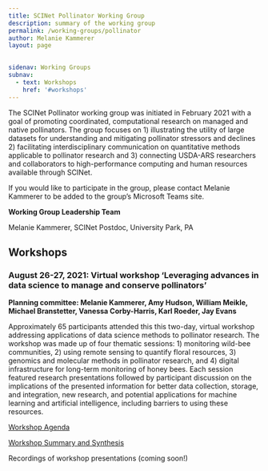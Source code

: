 ```yaml
---
title: SCINet Pollinator Working Group
description: summary of the working group
permalink: /working-groups/pollinator
author: Melanie Kammerer
layout: page

 
sidenav: Working Groups
subnav:
  - text: Workshops
    href: '#workshops'
---
```


The SCINet Pollinator working group was initiated in February 2021 with a goal of promoting coordinated, computational research on managed and native pollinators. The group focuses on 1) illustrating the utility of large datasets for understanding and mitigating pollinator stressors and declines 2) facilitating interdisciplinary communication on quantitative methods applicable to pollinator research and 3) connecting USDA-ARS researchers and collaborators to high-performance computing and human resources available through SCINet.

If you would like to participate in the group, please contact Melanie Kammerer to be added to the group’s Microsoft Teams site.

**Working Group Leadership Team**

Melanie Kammerer, SCINet Postdoc, University Park, PA

## Workshops

### August 26-27, 2021: Virtual workshop ‘Leveraging advances in data science to manage and conserve pollinators’

**Planning committee: Melanie Kammerer, Amy Hudson, William Meikle, Michael Branstetter, Vanessa Corby-Harris, Karl Roeder, Jay Evans**

Approximately 65 participants attended this this two-day, virtual workshop addressing applications of data science methods to pollinator research. The workshop was made up of four thematic sessions: 1) monitoring wild-bee communities, 2) using remote sensing to quantify floral resources, 3) genomics and molecular methods in pollinator research, and 4) digital infrastructure for long-term monitoring of honey bees. Each session featured research presentations followed by participant discussion on the implications of the presented information for better data collection, storage, and integration, new research, and potential applications for machine learning and artificial intelligence, including barriers to using these resources.

[Workshop Agenda](https://docs.google.com/document/d/1hj9-1HelkEjbYGsB1Pi-lcGYgL0O9Hfg)

[Workshop Summary and Synthesis](https://docs.google.com/document/d/1cTATNWMZzwuYNnnDnH0p3gtoXGDkgLZA)

Recordings of workshop presentations (coming soon!)
